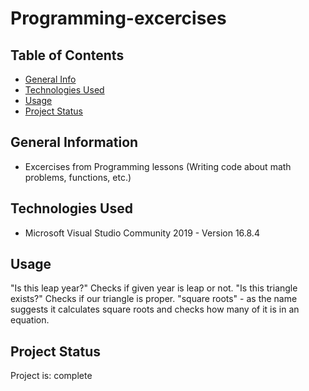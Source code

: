 # Programming-excercises
## Table of Contents
* [General Info](#general-information)
* [Technologies Used](#technologies-used)
* [Usage](#usage)
* [Project Status](#project-status)





## General Information
- Excercises from Programming lessons (Writing code about math problems, functions, etc.)



## Technologies Used
- Microsoft Visual Studio Community 2019 - Version 16.8.4


## Usage
"Is this leap year?" Checks if given year is leap or not.
"Is this triangle exists?" Checks if our triangle is proper.
"square roots" - as the name suggests it calculates square roots and checks how many of it is in an equation.

## Project Status
Project is: complete
